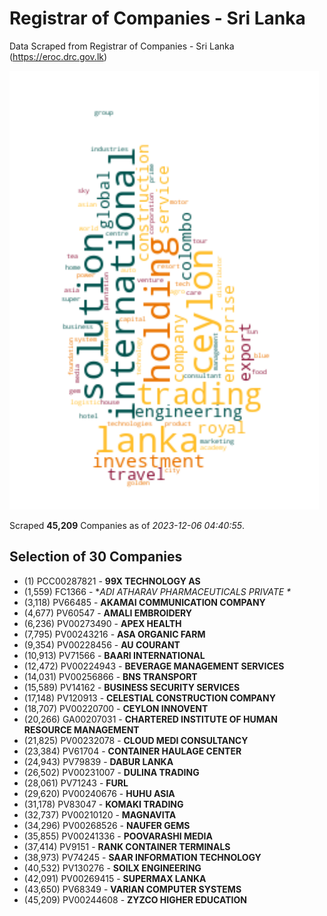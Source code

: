# Registrar of Companies - Sri Lanka

Data Scraped from Registrar of Companies - Sri Lanka (https://eroc.drc.gov.lk)

![word-cloud](data/word_cloud.png)

Scraped **45,209** Companies as of *2023-12-06 04:40:55*.


## Selection of 30 Companies

* (1) PCC00287821 - **99X TECHNOLOGY AS**
* (1,559) FC1366 - **ADI ATHARAV PHARMACEUTICALS PRIVATE \**
* (3,118) PV66485 - **AKAMAI COMMUNICATION COMPANY**
* (4,677) PV60547 - **AMALI EMBROIDERY**
* (6,236) PV00273490 - **APEX HEALTH**
* (7,795) PV00243216 - **ASA ORGANIC FARM**
* (9,354) PV00228456 - **AU COURANT**
* (10,913) PV71566 - **BAARI INTERNATIONAL**
* (12,472) PV00224943 - **BEVERAGE MANAGEMENT SERVICES**
* (14,031) PV00256866 - **BNS TRANSPORT**
* (15,589) PV14162 - **BUSINESS SECURITY SERVICES**
* (17,148) PV120913 - **CELESTIAL CONSTRUCTION COMPANY**
* (18,707) PV00220700 - **CEYLON INNOVENT**
* (20,266) GA00207031 - **CHARTERED INSTITUTE OF HUMAN RESOURCE MANAGEMENT**
* (21,825) PV00232078 - **CLOUD MEDI CONSULTANCY**
* (23,384) PV61704 - **CONTAINER HAULAGE CENTER**
* (24,943) PV79839 - **DABUR LANKA**
* (26,502) PV00231007 - **DULINA TRADING**
* (28,061) PV71243 - **FURL**
* (29,620) PV00240676 - **HUHU ASIA**
* (31,178) PV83047 - **KOMAKI TRADING**
* (32,737) PV00210120 - **MAGNAVITA**
* (34,296) PV00268526 - **NAUFER GEMS**
* (35,855) PV00241336 - **POOVARASHI MEDIA**
* (37,414) PV9151 - **RANK CONTAINER TERMINALS**
* (38,973) PV74245 - **SAAR INFORMATION TECHNOLOGY**
* (40,532) PV130276 - **SOILX ENGINEERING**
* (42,091) PV00269415 - **SUPERMAX LANKA**
* (43,650) PV68349 - **VARIAN COMPUTER SYSTEMS**
* (45,209) PV00244608 - **ZYZCO HIGHER EDUCATION**